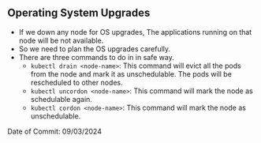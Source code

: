 ## Operating System Upgrades

- If we down any node for OS upgrades, The applications running on that node will be not available.
- So we need to plan the OS upgrades carefully.
- There are three commands to do in in safe way.
    - `kubectl drain <node-name>`: This command will evict all the pods from the node and mark it as unschedulable. The pods will be rescheduled to other nodes.
    - `kubectl uncordon <node-name>`: This command will mark the node as schedulable again.
    - `kubectl cordon <node-name>`: This command will mark the node as unschedulable.

Date of Commit: 09/03/2024